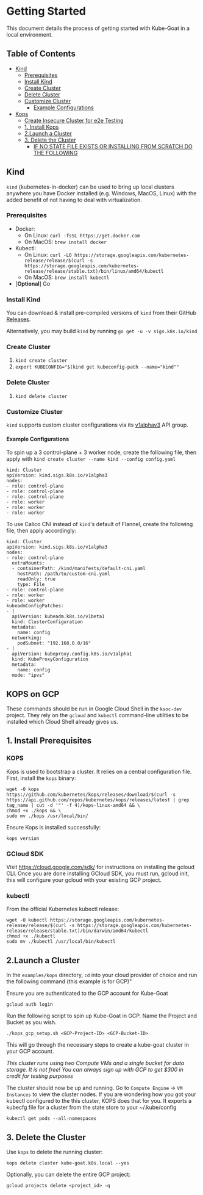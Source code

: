 # Getting Started

This document details the process of getting started with Kube-Goat in a local
environment.

## Table of Contents

<!-- vim-markdown-toc GFM -->

- [Kind](#kind)
  - [Prerequisites](#prerequisites)
  - [Install Kind](#install-kind)
  - [Create Cluster](#create-cluster)
  - [Delete Cluster](#delete-cluster)
  - [Customize Cluster](#customize-cluster)
    - [Example Configurations](#example-configurations)
- [Kops](#kops)
  - [Create Insecure Cluster for e2e Testing](#create-insecure-cluster-for-e2e-testing)
  - [1. Install Kops](#1-install-kops)
  - [2.Launch a Cluster](#2launch-a-cluster)
  - [3. Delete the Cluster](#3-delete-the-cluster)
    - [IF NO STATE FILE EXISTS OR INSTALLING FROM SCRATCH DO THE FOLLOWING](#if-no-state-file-exists-or-installing-from-scratch-do-the-following)

<!-- vim-markdown-toc -->

## Kind

`kind` (kubernetes-in-docker) can be used to bring up local clusters anywhere
you have Docker installed (e.g. Windows, MacOS, Linux) with the added benefit of
not having to deal with virtualization.

### Prerequisites

- Docker:
  - On Linux: `curl -fsSL https://get.docker.com`
  - On MacOS: `brew install docker`
- Kubectl:
  - On Linux:
    `curl -LO https://storage.googleapis.com/kubernetes-release/release/$(curl -s https://storage.googleapis.com/kubernetes-release/release/stable.txt)/bin/linux/amd64/kubectl`
  - On MacOS: `brew install kubectl`
- [**Optional**] Go

### Install Kind

You can download & install pre-compiled versions of `kind` from their GitHub
[Releases](https://github.com/kubernetes-sigs/kind/releases).

Alternatively, you may build `kind` by running `go get -u -v sigs.k8s.io/kind`

### Create Cluster

1. `kind create cluster`
1. `export KUBECONFIG="$(kind get kubeconfig-path --name="kind""`

### Delete Cluster

1. `kind delete cluster`

### Customize Cluster

`kind` supports custom cluster configurations via its
[v1alphav3](https://godoc.org/sigs.k8s.io/kind/pkg/cluster/config/v1alpha3) API
group.

#### Example Configurations

To spin up a 3 control-plane + 3 worker node, create the following file, then
apply with `kind create cluster --name kind --config config.yaml`

```
kind: Cluster
apiVersion: kind.sigs.k8s.io/v1alpha3
nodes:
- role: control-plane
- role: control-plane
- role: control-plane
- role: worker
- role: worker
- role: worker
```

To use Calico CNI instead of `kind`'s default of Flannel, create the following
file, then apply accordingly:

```
kind: Cluster
apiVersion: kind.sigs.k8s.io/v1alpha3
nodes:
- role: control-plane
  extraMounts:
  - containerPath: /kind/manifests/default-cni.yaml
    hostPath: /path/to/custom-cni.yaml
    readOnly: true
    type: File
- role: control-plane
- role: worker
- role: worker
kubeadmConfigPatches:
- |
  apiVersion: kubeadm.k8s.io/v1beta1
  kind: ClusterConfiguration
  metadata:
    name: config
  networking:
    podSubnet: "192.168.0.0/16"
- |
  apiVersion: kubeproxy.config.k8s.io/v1alpha1
  kind: KubeProxyConfiguration
  metadata:
    name: config
  mode: "ipvs"
```

## KOPS on GCP


These commands should be run in Google Cloud Shell in the `ksoc-dev` project. They rely on the `gcloud` and `kubectl` command-line utilities to be installed which Cloud Shell already gives us.

## 1. Install Prerequisites

### KOPS
Kops is used to bootstrap a cluster. It relies on a central configuration file. First, install the `kops` binary:

```
wget -O kops https://github.com/kubernetes/kops/releases/download/$(curl -s https://api.github.com/repos/kubernetes/kops/releases/latest | grep tag_name | cut -d '"' -f 4)/kops-linux-amd64 && \
chmod +x ./kops && \
sudo mv ./kops /usr/local/bin/
```

Ensure Kops is installed successfully:
```
kops version
```

### GCloud SDK
Visit https://cloud.google.com/sdk/ for instructions on installing the gcloud CLI.
Once you are done installing GCloud SDK, you must run, gcloud init, this will configure your gcloud with your existing GCP project.

### kubectl
From the official Kubernetes kubectl release:
```
wget -O kubectl https://storage.googleapis.com/kubernetes-release/release/$(curl -s https://storage.googleapis.com/kubernetes-release/release/stable.txt)/bin/darwin/amd64/kubectl
chmod +x ./kubectl
sudo mv ./kubectl /usr/local/bin/kubectl
```

## 2.Launch a Cluster

In the `examples/kops` directory, `cd` into your cloud provider of choice and run the following command (this example is for GCP)"

Ensure you are authenticated to the GCP account for Kube-Goat
```
gcloud auth login
```

Run the following script to spin up Kube-Goat in GCP. Name the Project and Bucket as you wish.
```
./kops_gcp_setup.sh <GCP-Project-ID> <GCP-Bucket-ID>
```

This will go through the necessary steps to create a kube-goat cluster in your GCP account.

*This cluster runs using two Compute VMs and a single bucket for data storage. It is not free! You can always sign up with GCP to get $300 in credit for testing purposes*

The cluster should now be up and running. Go to `Compute Engine` -> `VM Instances` to view the cluster nodes. If you are wondering how you got your kubectl configured to the this cluster, KOPS does that for you. It exports a kubecfg file for a cluster from the state store to your ~/.kube/config 

```
kubectl get pods --all-namespaces
```

## 3. Delete the Cluster
Use `kops` to delete the running cluster:
```
kops delete cluster kube-goat.k8s.local --yes
```
Optionally, you can delete the entire GCP project:
```
gcloud projects delete <project_id> -q
```